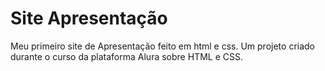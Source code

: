 # Site Apresentação
 Meu primeiro site de Apresentação feito em html e css. Um projeto criado durante o curso da plataforma Alura sobre HTML e CSS.
